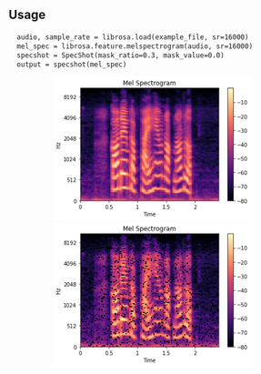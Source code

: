 ## Usage

```
  audio, sample_rate = librosa.load(example_file, sr=16000)
  mel_spec = librosa.feature.melspectrogram(audio, sr=16000)
  specshot = SpecShot(mask_ratio=0.3, mask_value=0.0)
  output = specshot(mel_spec)
```

<p align="center">
  <img src="melspec_2.png" width="350" title="Before applying SpecShot">
  <img src="melspec_augment_2.png" width="350" alt="After applying SpecShot">
</p>
